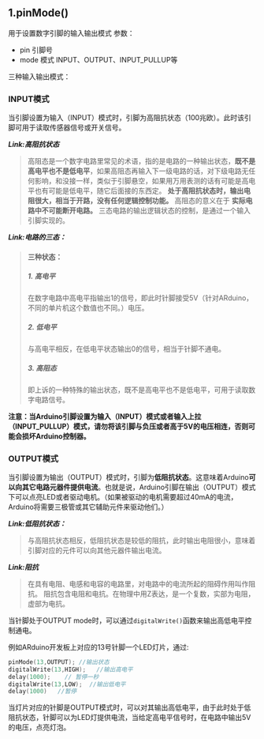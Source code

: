 ## 1.pinMode()
用于设置数字引脚的输入输出模式
参数：
* pin  引脚号
* mode 模式 INPUT、OUTPUT、INPUT_PULLUP等

三种输入输出模式：
### INPUT模式

当引脚设置为输入（INPUT）模式时，引脚为高阻抗状态（100兆欧）。此时该引脚可用于读取传感器信号或开关信号。

***Link:高阻抗状态***
> 高阻态是一个数字电路里常见的术语，指的是电路的一种输出状态，**既不是高电平也不是低电平**，如果高阻态再输入下一级电路的话，对下级电路无任何影响，和没接一样，类似于引脚悬空，如果用万用表测的话有可能是高电平也有可能是低电平，随它后面接的东西定。
>   **处于高阻抗状态时，输出电阻很大，相当于开路，没有任何逻辑控制功能。** 高阻态的意义在于 **实际电路中不可能断开电路。** 三态电路的输出逻辑状态的控制，是通过一个输入引脚实现的。

***Link:电路的三态：***
> #### 三种状态：
> ##### 1. 高电平
>   在数字电路中高电平指输出1的信号，即此时针脚接受5V（针对ARduino，不同的单片机这个数值也不同。）电压。
> ##### 2. 低电平
>   与高电平相反，在低电平状态输出0的信号，相当于针脚不通电。
> ##### 3. 高阻态
>   即上诉的一种特殊的输出状态，既不是高电平也不是低电平，可用于读取数字电路信号。


**注意：当Arduino引脚设置为输入（INPUT）模式或者输入上拉（INPUT_PULLUP）模式，请勿将该引脚与负压或者高于5V的电压相连，否则可能会损坏Arduino控制器。**


### OUTPUT模式
当引脚设置为输出（OUTPUT）模式时，引脚为**低阻抗状态**。这意味着Arduino**可以向其它电路元器件提供电流**。也就是说，Arduino引脚在输出（OUTPUT）模式下可以点亮LED或者驱动电机。（如果被驱动的电机需要超过40mA的电流，Arduino将需要三极管或其它辅助元件来驱动他们。）

***Link:低阻抗状态：***
> 与高阻抗状态相反，低阻抗状态是较低的阻抗，此时输出电阻很小，意味着引脚对应的元件可以向其他元器件输出电流。

***Link:阻抗***
> 在具有电阻、电感和电容的电路里，对电路中的电流所起的阻碍作用叫作阻抗。
> 阻抗包含电阻和电抗。在物理中用Z表达，是一个复数，实部为电阻，虚部为电抗。

当针脚处于OUTPUT mode时，可以通过`digitalWrite()`函数来输出高低电平控制通电。

例如ARduino开发板上对应的13号针脚一个LED灯片，通过:
```C
pinMode(13,OUTPUT); //输出状态
digitalWrite(13,HIGH);   //输出高电平
delay(1000);    // 暂停一秒
digitalWrite(13,LOW);  //输出低电平
delay(1000)   //暂停
```

当灯片对应的针脚是OUTPUT模式时，可以对其输出高低电平，由于此时处于低阻抗状态，针脚可以为LED灯提供电流，当给定高电平信号时，在电路中输出5V的电压，点亮灯泡。

### 